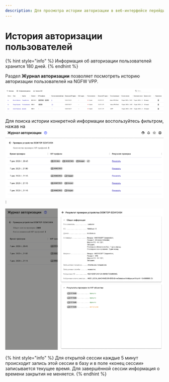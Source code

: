 ```yaml
---
description: Для просмотра истории авторизации в веб-интерфейсе перейдите в раздел Отчеты и журналы -> Журнал авторизации.
---
```


# История авторизации пользователей

{% hint style="info" %}
Информация об авторизации пользователей хранится 180 дней.
{% endhint %}

Раздел **Журнал авторизации** позволяет посмотреть историю авторизации пользователей на NGFW VPP. 

![](/.gitbook/assets/authorization-log.png)

Для поиска истории конкретной информации воспользуйтесь фильтром, нажав на ![](/.gitbook/assets/authorization-log1.png):

![](/.gitbook/assets/authorization-log2.png)

{% hint style="info" %}
Для открытой сессии каждые 5 минут происходит запись этой сессии в базу и в поле «конец сессии» записывается текущее время.
Для завершённой сессии информация о времени закрытия не меняется.
{% endhint %}